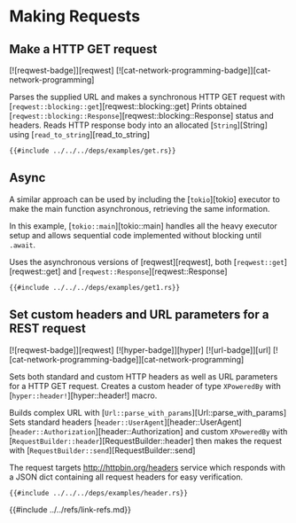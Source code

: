 # Making Requests

## Make a HTTP GET request

[![reqwest-badge]][reqwest] [![cat-network-programming-badge]][cat-network-programming]

Parses the supplied URL and makes a synchronous HTTP GET request
with [`reqwest::blocking::get`][reqwest::blocking::get] Prints obtained [`reqwest::blocking::Response`][reqwest::blocking::Response]
status and headers. Reads HTTP response body into an allocated [`String`][String]
using [`read_to_string`][read_to_string]

```rust,editable,no_run
{{#include ../../../deps/examples/get.rs}}
```

## Async

A similar approach can be used by including the [`tokio`][tokio] executor
to make the main function asynchronous, retrieving the same information.

In this example, [`tokio::main`][tokio::main] handles all the heavy executor setup
and allows sequential code implemented without blocking until `.await`.

Uses the asynchronous versions of [reqwest][reqwest], both [`reqwest::get`][reqwest::get] and
[`reqwest::Response`][reqwest::Response]

```rust,no_run
{{#include ../../../deps/examples/get1.rs}}
```

## Set custom headers and URL parameters for a REST request

[![reqwest-badge]][reqwest] [![hyper-badge]][hyper] [![url-badge]][url] [![cat-network-programming-badge]][cat-network-programming]

Sets both standard and custom HTTP headers as well as URL parameters
for a HTTP GET request. Creates a custom header of type `XPoweredBy`
with [`hyper::header!`][hyper::header!] macro.

Builds complex URL with [`Url::parse_with_params`][Url::parse_with_params] Sets standard headers
[`header::UserAgent`][header::UserAgent] [`header::Authorization`][header::Authorization] and custom `XPoweredBy`
with [`RequestBuilder::header`][RequestBuilder::header] then makes the request with
[`RequestBuilder::send`][RequestBuilder::send]

The request targets <http://httpbin.org/headers> service which responds with
a JSON dict containing all request headers for easy verification.

```rust,editable,no_run
{{#include ../../../deps/examples/header.rs}}
```

{{#include ../../refs/link-refs.md}}
